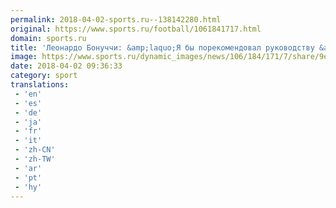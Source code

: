 ```yaml
---
permalink: 2018-04-02-sports.ru--138142280.html
original: https://www.sports.ru/football/1061841717.html
domain: sports.ru
title: 'Леонардо Бонуччи: &amp;laquo;Я бы порекомендовал руководству &amp;laquo;Милана&amp;raquo; приобрести игроков топ-класса&amp;raquo;'
image: https://www.sports.ru/dynamic_images/news/106/184/171/7/share/9e1514.png
date: 2018-04-02 09:36:33
category: sport
translations: 
 - 'en'
 - 'es'
 - 'de'
 - 'ja'
 - 'fr'
 - 'it'
 - 'zh-CN'
 - 'zh-TW'
 - 'ar'
 - 'pt'
 - 'hy'
---
```


